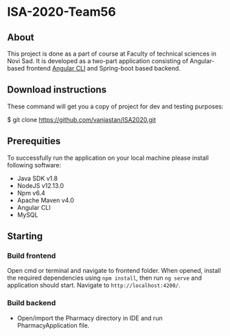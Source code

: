 # ISA-2020-Team56

## About

This project is done as a part of course at Faculty of technical sciences in Novi Sad. It is developed as a two-part application consisting of Angular-based frontend [Angular CLI](https://github.com/angular/angular-cli) and Spring-boot based backend.

## Download instructions

These command will get you a copy of project for dev and testing purposes:

$ git clone https://github.com/vanjastan/ISA2020.git

## Prerequities

To successfully run the application on your local machine please install following software:

* Java SDK v1.8
* NodeJS v12.13.0
* Npm v6.4
* Apache Maven v4.0
* Angular CLI
* MySQL

## Starting

### Build frontend

Open cmd or terminal and navigate to frontend folder. When opened, install the required dependencies using `npm install`, then run `ng serve` and application should start. Navigate to `http://localhost:4200/`.

### Build backend

* Open/import the Pharmacy directory in IDE and run PharmacyApplication file.

